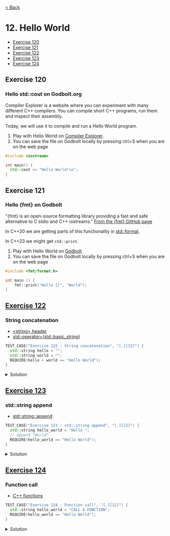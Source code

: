 [< Back](README.md)

# 12. Hello World

* [Exercise 120](#exercise-120)
* [Exercise 121](#exercise-121)
* [Exercise 122](#exercise-122)
* [Exercise 123](#exercise-123)
* [Exercise 124](#exercise-124)

## Exercise 120

### Hello std::cout on Godbolt.org

Compiler Explorer is a website where you can experiment with many different C++
compilers. You can compile short C++ programs, run them and inspect their assembly.

Today, we will use it to compile and run a Hello World program.

1. Play with Hello World on [Compiler Explorer][2].
2. You can save the file on Godbolt locally by pressing ctrl+S when you are on the web
   page

```cpp
#include <iostream>

int main() {
  std::cout << "Hello World!\n";
}
```

## Exercise 121

### Hello {fmt} on Godbolt

"{fmt} is an open-source formatting library providing a fast and safe alternative to C
stdio and C++ iostreams."
[From the {fmt} GitHub page][4]

In C++20 we are getting parts of this functionality in [std::format][5].

In C++23 we might get `std::print`.

1. Play with Hello World on [Godbolt][3]
2. You can save the file on Godbolt locally by pressing ctrl+S when you are on the web
   page

```cpp
#include <fmt/format.h>

int main () {
    fmt::print("Hello {}", "World");
}
```

## [Exercise 122][1]

### String concatenation

* [\<string\> header][6]
* [std::operator+(std::basic_string)][7]

```cpp
TEST_CASE("Exercise 122 : String concatenation", "[.][12]") {
  std::string hello = "";
  std::string world = "";
  REQUIRE(hello + world == "Hello World");
}
```

<details>
   <summary>Solution</summary>

```cpp
TEST_CASE("Exercise 122 : String concatenation", "[12]") {
  std::string hello = "Hello ";
  std::string world = "World";
  REQUIRE(hello + world == "Hello World");
}
```

</details>

## [Exercise 123][1]

### std::string append

* [std::string::append][8]

```cpp
TEST_CASE("Exercise 123 : std::string append", "[.][12]") {
  std::string hello_world = "Hello ";
  // append "World"
  REQUIRE(hello_world == "Hello World");
}
```

<details>
   <summary>Solution</summary>

```cpp
TEST_CASE("Exercise 123 : std::string append", "[12]") {
  std::string hello_world = "Hello ";
  hello_world.append("World");
  REQUIRE(hello_world == "Hello World");
}
```

</details>

## [Exercise 124][1]

### Function call

* [C++ functions][9]

```cpp
TEST_CASE("Exercise 124 : Function call", "[.][12]") {
  std::string hello_world = "CALL A FUNCTION";
  REQUIRE(hello_world == "Hello World");
}
```

<details>
   <summary>Solution</summary>

```cpp
std::string hello() { return "Hello World"; }

TEST_CASE("Exercise 124 : Function call", "[12]") {
  std::string hello_world = hello();
  REQUIRE(hello_world == "Hello World");
}
```

</details>

[1]: 12_exercises.cpp
[2]: https://godbolt.org/z/bceh7693T
[3]: https://godbolt.org/z/8oxsGG8WM
[4]: https://github.com/fmtlib/fmt
[5]: https://en.cppreference.com/w/cpp/utility/format
[6]: https://en.cppreference.com/w/cpp/header/string
[7]: https://en.cppreference.com/w/cpp/string/basic_string/operator%2B
[8]: https://en.cppreference.com/w/cpp/string/basic_string/append
[9]: https://en.cppreference.com/w/cpp/language/functions
